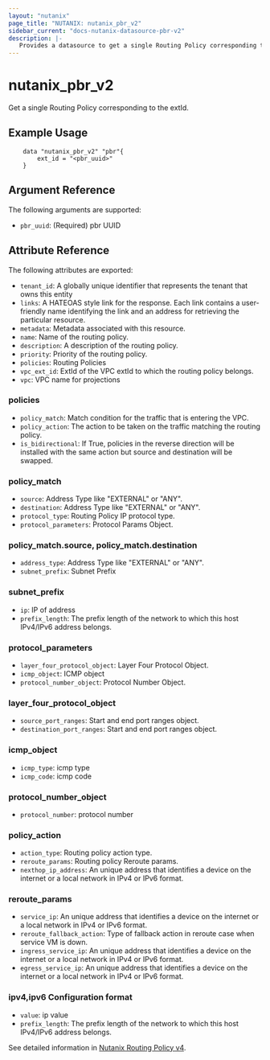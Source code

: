 ```yaml
---
layout: "nutanix"
page_title: "NUTANIX: nutanix_pbr_v2"
sidebar_current: "docs-nutanix-datasource-pbr-v2"
description: |-
   Provides a datasource to get a single Routing Policy corresponding to the extId.
---
```


# nutanix_pbr_v2

Get a single Routing Policy corresponding to the extId.

## Example Usage

```hcl
    data "nutanix_pbr_v2" "pbr"{
        ext_id = "<pbr_uuid>"
    }
```

## Argument Reference

The following arguments are supported:

* `pbr_uuid`: (Required) pbr UUID


## Attribute Reference

The following attributes are exported:

* `tenant_id`: A globally unique identifier that represents the tenant that owns this entity
* `links`: A HATEOAS style link for the response. Each link contains a user-friendly name identifying the link and an address for retrieving the particular resource.
* `metadata`: Metadata associated with this resource.
* `name`: Name of the routing policy.
* `description`: A description of the routing policy.
* `priority`: Priority of the routing policy.
* `policies`: Routing Policies
* `vpc_ext_id`: ExtId of the VPC extId to which the routing policy belongs.
* `vpc`: VPC name for projections


### policies

* `policy_match`: Match condition for the traffic that is entering the VPC.
* `policy_action`: The action to be taken on the traffic matching the routing policy.
* `is_bidirectional`: If True, policies in the reverse direction will be installed with the same action but source and destination will be swapped.


### policy_match
* `source`: Address Type like "EXTERNAL" or "ANY".
* `destination`: Address Type like "EXTERNAL" or "ANY".
* `protocol_type`: Routing Policy IP protocol type.
* `protocol_parameters`: Protocol Params Object.

### policy_match.source, policy_match.destination
* `address_type`: Address Type like "EXTERNAL" or "ANY".
* `subnet_prefix`: Subnet Prefix

### subnet_prefix
* `ip`: IP of address
* `prefix_length`: The prefix length of the network to which this host IPv4/IPv6 address belongs.


### protocol_parameters
* `layer_four_protocol_object`: Layer Four Protocol Object. 
* `icmp_object`: ICMP object
* `protocol_number_object`: Protocol Number Object. 

### layer_four_protocol_object
* `source_port_ranges`: Start and end port ranges object.
* `destination_port_ranges`: Start and end port ranges object.

### icmp_object
* `icmp_type`: icmp type
* `icmp_code`: icmp code

### protocol_number_object
* `protocol_number`: protocol number


### policy_action
* `action_type`: Routing policy action type.
* `reroute_params`: Routing policy Reroute params.
* `nexthop_ip_address`: An unique address that identifies a device on the internet or a local network in IPv4 or IPv6 format.

### reroute_params
* `service_ip`: An unique address that identifies a device on the internet or a local network in IPv4 or IPv6 format.
* `reroute_fallback_action`: Type of fallback action in reroute case when service VM is down.
* `ingress_service_ip`: An unique address that identifies a device on the internet or a local network in IPv4 or IPv6 format.
* `egress_service_ip`: An unique address that identifies a device on the internet or a local network in IPv4 or IPv6 format.


### ipv4,ipv6 Configuration format
* `value`: ip value
* `prefix_length`: The prefix length of the network to which this host IPv4/IPv6 address belongs.


See detailed information in [Nutanix Routing Policy v4](https://developers.nutanix.com/api-reference?namespace=networking&version=v4.0).